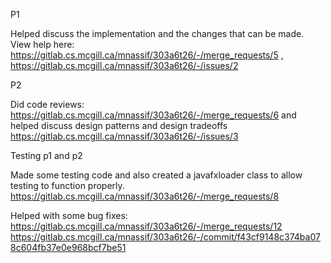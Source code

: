 P1

Helped discuss the implementation and the changes that can be made. View help here: https://gitlab.cs.mcgill.ca/mnassif/303a6t26/-/merge_requests/5 , https://gitlab.cs.mcgill.ca/mnassif/303a6t26/-/issues/2


P2

Did code reviews: https://gitlab.cs.mcgill.ca/mnassif/303a6t26/-/merge_requests/6 and helped discuss design patterns and design tradeoffs https://gitlab.cs.mcgill.ca/mnassif/303a6t26/-/issues/3


Testing p1 and p2

Made some testing code and also created a javafxloader class to allow testing to function properly. https://gitlab.cs.mcgill.ca/mnassif/303a6t26/-/merge_requests/8

Helped with some bug fixes: https://gitlab.cs.mcgill.ca/mnassif/303a6t26/-/merge_requests/12 https://gitlab.cs.mcgill.ca/mnassif/303a6t26/-/commit/f43cf9148c374ba078c604fb37e0e968bcf7be51

